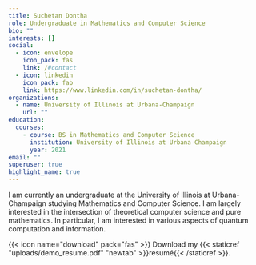 ```yaml
---
title: Suchetan Dontha
role: Undergraduate in Mathematics and Computer Science
bio: ""
interests: []
social:
  - icon: envelope
    icon_pack: fas
    link: /#contact
  - icon: linkedin
    icon_pack: fab
    link: https://www.linkedin.com/in/suchetan-dontha/
organizations:
  - name: University of Illinois at Urbana-Champaign
    url: ""
education:
  courses:
    - course: BS in Mathematics and Computer Science
      institution: University of Illinois at Urbana Champaign
      year: 2021
email: ""
superuser: true
highlight_name: true
---
```

I am currently an undergraduate at the University of Illinois at Urbana-Champaign studying Mathematics and Computer Science. I am largely interested in the intersection of theoretical computer science and pure mathematics. In particular, I am interested in various aspects of quantum computation and information.

{{< icon name="download" pack="fas" >}} Download my {{< staticref "uploads/demo_resume.pdf" "newtab" >}}resumé{{< /staticref >}}.